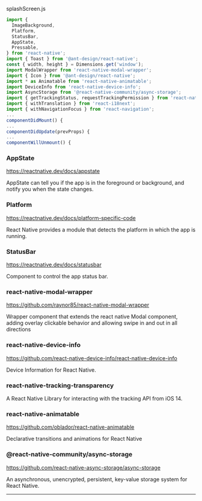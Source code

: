 splashScreen.js
``` js
import {
  ImageBackground,
  Platform,
  StatusBar,
  AppState,
  Pressable,
} from 'react-native';
import { Toast } from '@ant-design/react-native';
const { width, height } = Dimensions.get('window');
import ModalWrapper from 'react-native-modal-wrapper';
import { Icon } from '@ant-design/react-native';
import * as Animatable from 'react-native-animatable';
import DeviceInfo from 'react-native-device-info';
import AsyncStorage from '@react-native-community/async-storage';
import { getTrackingStatus, requestTrackingPermission } from 'react-native-tracking-transparency';
import { withTranslation } from 'react-i18next';
import { withNavigationFocus } from 'react-navigation';
...
componentDidMount() {
...
componentDidUpdate(prevProps) {
...
componentWillUnmount() {
```
### AppState
https://reactnative.dev/docs/appstate

AppState can tell you if the app is in the foreground or background, and notify you when the state changes.

### Platform
https://reactnative.dev/docs/platform-specific-code

React Native provides a module that detects the platform in which the app is running.

### StatusBar
https://reactnative.dev/docs/statusbar

Component to control the app status bar.

### react-native-modal-wrapper
https://github.com/raynor85/react-native-modal-wrapper

Wrapper component that extends the react native Modal component, adding overlay clickable behavior and allowing swipe in and out in all directions

### react-native-device-info
https://github.com/react-native-device-info/react-native-device-info

Device Information for React Native.

### react-native-tracking-transparency
A React Native Library for interacting with the tracking API from iOS 14.
 
### react-native-animatable
https://github.com/oblador/react-native-animatable

Declarative transitions and animations for React Native

### @react-native-community/async-storage
https://github.com/react-native-async-storage/async-storage

An asynchronous, unencrypted, persistent, key-value storage system for React Native.

---
